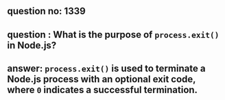 
      
## question no: 1339

## question : What is the purpose of `process.exit()` in Node.js?

## answer: `process.exit()` is used to terminate a Node.js process with an optional exit code, where `0` indicates a successful termination.
      